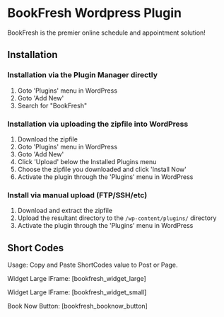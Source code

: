 BookFresh Wordpress Plugin
==========================
BookFresh is the premier online schedule and appointment solution!

Installation
------------

### Installation via the Plugin Manager directly ###

1. Goto 'Plugins' menu in WordPress
1. Goto 'Add New'
1. Search for "BookFresh"

### Installation via uploading the zipfile into WordPress ###

1. Download the zipfile 
1. Goto 'Plugins' menu in WordPress
1. Goto 'Add New'
1. Click 'Upload' below the Installed Plugins menu
1. Choose the zipfile you downloaded and click 'Install Now'
1. Activate the plugin through the 'Plugins' menu in WordPress

### Install via manual upload (FTP/SSH/etc) ###

1. Download and extract the zipfile
1. Upload the resultant directory to the `/wp-content/plugins/` directory
1. Activate the plugin through the 'Plugins' menu in WordPress

Short Codes
-----------
Usage: Copy and Paste ShortCodes value to Post or Page.

Widget Large IFrame:
[bookfresh_widget_large] 

Widget Large IFrame:
[bookfresh_widget_small] 

Book Now Button:
[bookfresh_booknow_button]
